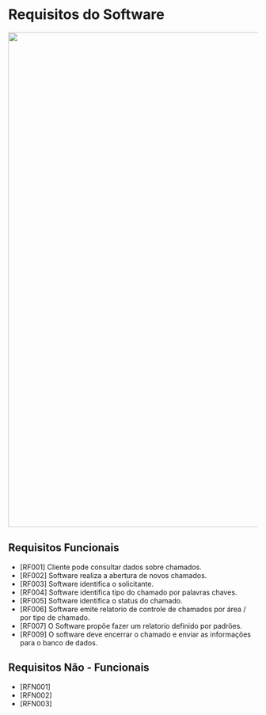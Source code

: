 # Requisitos do Software

<img src= "https://i.ytimg.com/vi/V74qIKo-OqI/maxresdefault.jpg" width="1000px" /> 


## Requisitos Funcionais 

* [RF001] Cliente pode consultar dados sobre chamados.
* [RF002] Software realiza a abertura de novos chamados. 
* [RF003] Software identifica o solicitante.
* [RF004] Software identifica tipo do chamado por palavras chaves.
* [RF005] Software identifica o status do chamado.
* [RF006] Software emite relatorio de controle de chamados por área / por tipo de chamado.
* [RF007] O Software propõe fazer um relatorio definido por padrões.
* [RF009] O software deve encerrar o chamado e enviar as informações para o banco de dados.


## Requisitos Não - Funcionais 

* [RFN001] 
* [RFN002] 
* [RFN003]


